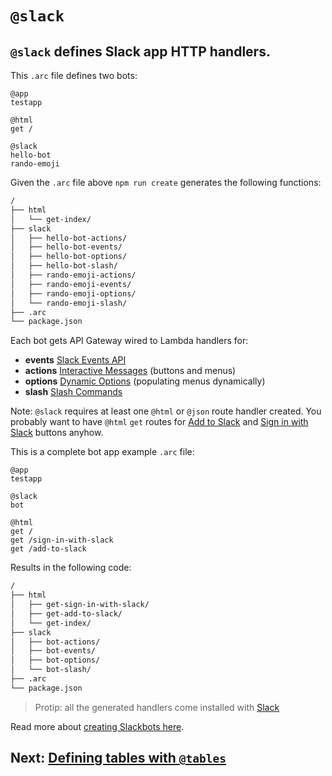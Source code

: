 # `@slack`

## `@slack` defines Slack app HTTP handlers.

This `.arc` file defines two bots:

```arc
@app
testapp

@html
get /

@slack
hello-bot
rando-emoji
```

Given the `.arc` file above `npm run create` generates the following functions:

```bash
/
├── html
│   └── get-index/
├── slack
│   ├── hello-bot-actions/
│   ├── hello-bot-events/
│   ├── hello-bot-options/
│   ├── hello-bot-slash/
│   ├── rando-emoji-actions/
│   ├── rando-emoji-events/
│   ├── rando-emoji-options/
│   └── rando-emoji-slash/
├── .arc
└── package.json
```

Each bot gets API Gateway wired to Lambda handlers for:

- **events** [Slack Events API](https://api.slack.com/events-api)
- **actions** [Interactive Messages](https://api.slack.com/interactive-messages) (buttons and menus)
- **options** [Dynamic Options](https://api.slack.com/docs/message-menus#menu_dynamic) (populating menus dynamically)
- **slash** [Slash Commands](https://api.slack.com/slash-commands)

Note: `@slack` requires at least one `@html` or `@json` route handler created. You probably want to have `@html` `get` routes for [Add to Slack](https://api.slack.com/docs/slack-button) and [Sign in with Slack](https://api.slack.com/docs/sign-in-with-slack) buttons anyhow.

This is a complete bot app example `.arc` file:

```arc
@app
testapp

@slack
bot

@html
get /
get /sign-in-with-slack
get /add-to-slack
```

Results in the following code:

```bash
/
├── html
│   ├── get-sign-in-with-slack/
│   ├── get-add-to-slack/
│   └── get-index/
├── slack
│   ├── bot-actions/
│   ├── bot-events/
│   ├── bot-options/
│   └── bot-slash/
├── .arc
└── package.json
```

> Protip: all the generated handlers come installed with [Slack](https://www.npmjs.com/package/slack)

Read more about [creating Slackbots here](https://api.slack.com/slack-apps#creating_apps).

## Next: [Defining tables with `@tables`](/reference/tables)
